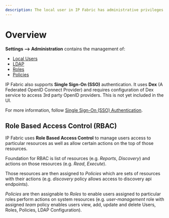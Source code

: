 ```yaml
---
description: The local user in IP Fabric has administrative privileges to create or manage other users and to perform network management tasks.
---
```


# Overview

**Settings --> Administration** contains the management of:

- [Local Users](users.md)
- [LDAP](ldap.md)
- [Roles](roles.md)
- [Policies](policies.md)

IP Fabric also supports **Single Sign-On (SSO)** authentication. It uses **Dex** (A Federated OpenID Connect Provider) and requires configuration of Dex service to access 3rd party OpenID providers. This is not yet included in the UI.

For more information, follow [Single Sign-On (SSO) Authentication](sso.md).

## Role Based Access Control (RBAC)

IP Fabric uses **Role Based Access Control** to manage users access to particular resources as well as allow certain actions on the top of those resources.

Foundation for RBAC is list of resources (e.g. *Reports*, *Discovery*) and actions on those resources (e.g. *Read*, *Execute*).

Those resources are then assigned to *Policies* which are sets of resources with their actions (e.g. *discovery* policy allows access to discovery api endpoints).

*Policies* are then assignable to *Roles* to enable users assigned to particular roles perform actions on system resources (e.g. *user-management* role with assigned *team* policy enables users view, add, update and delete Users, Roles, Policies, LDAP Configuration).
